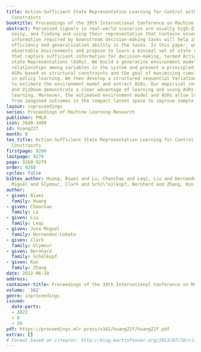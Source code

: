 ```yaml
---
title: Action-Sufficient State Representation Learning for Control with Structural
  Constraints
booktitle: Proceedings of the 39th International Conference on Machine Learning
abstract: Perceived signals in real-world scenarios are usually high-dimensional and
  noisy, and finding and using their representation that contains essential and sufficient
  information required by downstream decision-making tasks will help improve computational
  efficiency and generalization ability in the tasks. In this paper, we focus on partially
  observable environments and propose to learn a minimal set of state representations
  that capture sufficient information for decision-making, termed Action-Sufficient
  state Representations (ASRs). We build a generative environment model for the structural
  relationships among variables in the system and present a principled way to characterize
  ASRs based on structural constraints and the goal of maximizing cumulative reward
  in policy learning. We then develop a structured sequential Variational Auto-Encoder
  to estimate the environment model and extract ASRs. Our empirical results on CarRacing
  and VizDoom demonstrate a clear advantage of learning and using ASRs for policy
  learning. Moreover, the estimated environment model and ASRs allow learning behaviors
  from imagined outcomes in the compact latent space to improve sample efficiency.
layout: inproceedings
series: Proceedings of Machine Learning Research
publisher: PMLR
issn: 2640-3498
id: huang22f
month: 0
tex_title: Action-Sufficient State Representation Learning for Control with Structural
  Constraints
firstpage: 9260
lastpage: 9279
page: 9260-9279
order: 9260
cycles: false
bibtex_author: Huang, Biwei and Lu, Chaochao and Leqi, Liu and Hernandez-Lobato, Jose
  Miguel and Glymour, Clark and Sch{\"o}lkopf, Bernhard and Zhang, Kun
author:
- given: Biwei
  family: Huang
- given: Chaochao
  family: Lu
- given: Liu
  family: Leqi
- given: Jose Miguel
  family: Hernandez-Lobato
- given: Clark
  family: Glymour
- given: Bernhard
  family: Schölkopf
- given: Kun
  family: Zhang
date: 2022-06-28
address:
container-title: Proceedings of the 39th International Conference on Machine Learning
volume: '162'
genre: inproceedings
issued:
  date-parts:
  - 2022
  - 6
  - 28
pdf: https://proceedings.mlr.press/v162/huang22f/huang22f.pdf
extras: []
# Format based on citeproc: http://blog.martinfenner.org/2013/07/30/citeproc-yaml-for-bibliographies/
---
```

